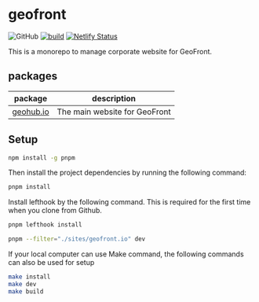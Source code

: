 # geofront

![GitHub](https://img.shields.io/github/license/geofrontconsulting/geofront.io)
[![build](https://github.com/geofrontconsulting/geofront.io/actions/workflows/build.yml/badge.svg)](https://github.com/geofrontconsulting/geofront.io/actions/workflows/build.yml)
[![Netlify Status](https://api.netlify.com/api/v1/badges/0fcbaa03-4e80-44b5-9e69-6ce8acd850a2/deploy-status)](https://app.netlify.com/sites/geofront/deploys)

This is a monorepo to manage corporate website for GeoFront.

## packages

| package | description |
|---|---|
|[geohub.io](/sites/geofront.io/)|The main website for GeoFront|

## Setup

```bash
npm install -g pnpm
```

Then install the project dependencies by running the following command:

```bash
pnpm install
```

Install lefthook by the following command. This is required for the first time when you clone from Github.

```bash
pnpm lefthook install
```

```bash
pnpm --filter="./sites/geofront.io" dev
```

If your local computer can use Make command, the following commands can also be used for setup

```bash
make install
make dev
make build
```
